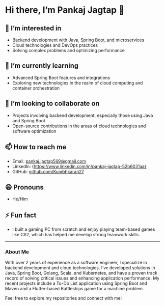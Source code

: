 # Hi there, I’m Pankaj Jagtap 👋

## 👀 I’m interested in
- Backend development with Java, Spring Boot, and microservices
- Cloud technologies and DevOps practices
- Solving complex problems and optimizing performance

## 🌱 I’m currently learning
- Advanced Spring Boot features and integrations
- Exploring new technologies in the realm of cloud computing and container orchestration

## 💞️ I’m looking to collaborate on
- Projects involving backend development, especially those using Java and Spring Boot
- Open-source contributions in the areas of cloud technologies and software optimization

## 📫 How to reach me
- Email: pankaj.jagtap569@gmail.com 
- LinkedIn: {https://www.linkedin.com/in/pankaj-jagtap-52b6031aa}
- GitHub: [github.com/Kumbhkaran27](https://github.com/Kumbhkaran27)

## 😄 Pronouns
- He/Him

## ⚡ Fun fact
- I built a gaming PC from scratch and enjoy playing team-based games like CS2, which has helped me develop strong teamwork skills.

---

### About Me

With over 2 years of experience as a software engineer, I specialize in backend development and cloud technologies. I’ve developed solutions in Java, Spring Boot, Golang, Scala, and Kubernetes, and have a proven track record of solving critical issues and enhancing application performance. My recent projects include a To-Do List application using Spring Boot and Maven and a Flutter-based Battleships game for a machine problem.

Feel free to explore my repositories and connect with me!

